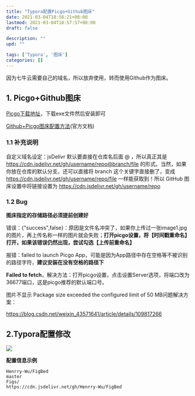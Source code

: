 ```yaml
---
title: "Typora配置Picgo+Github图床"
date: 2021-03-04T18:58:21+08:00
lastmod: 2021-03-04T18:57:57+08:00
draft: false

description: ""
upd: ""

tags: ['Typora', '图床']
categories: []
---
```


因为七牛云需要自己的域名，所以放弃使用，转而使用Github作为图床。

## 1. Picgo+Github图床

[Picgo下载地址](https://github.com/Molunerfinn/PicGo/releases)，下载exe文件然后安装即可

[Github+Picgo图床配置方法](https://picgo.github.io/PicGo-Doc/zh/guide/config.html#github图床)(官方文档)

### 1.1 补充说明

自定义域名设定：jsDelivr     默认要直接在仓库名后面 @ ，所以真正其是 https://cdn.jsdelivr.net/gh/username/repo@branch/file 的形式。当然，如果你放在仓库的默认分支，还可以直接将 branch 这个关键字直接删了，变成 https://cdn.jsdelivr.net/gh/username/repo/file 一样能获取到！所以 GitHub 图床设置中将链接设置为 https://cdn.jsdelivr.net/gh/username/repo 

### 1.2 Bug

**图床指定的存储路径必须提前创建好**

错误：{"success",false}：原因是文件名冲突了，如果你上传过一张image1.jpg的图片，再上传名称一样的图片就会失败；**打开picgo设置，将【时间戳重命名】打开，如果该错误仍然出现，尝试勾选【上传前重命名】**

报错：failed to launch Picgo App，可能是因为App路径中存在空格等不被识别的路径字符，**建议安装在没有空格的路径下**

**Failed to fetch**，解决方法：打开picgo设置，点击设置Server选项，将端口改为36677端口，这是picgo推荐的默认端口号。

 图片不显示 Package size exceeded the configured limit of 50 MB问题解决方案：

https://blog.csdn.net/weixin_43571641/article/details/109817266

## 2.Typora配置修改

![](https://cdn.jsdelivr.net/gh/henrywu97/FigBed/Figs/20210303191458.png)

**配置信息示例**

```
Henrry-Wu/FigBed
master
Figs/
https://cdn.jsdelivr.net/gh/Henrry-Wu/FigBed
```

